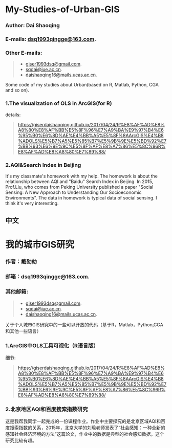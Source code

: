 # My-Studies-of-Urban-GIS
### Author: Dai Shaoqing
### E-mails: dsq1993qingge@163.com. 
### Other E-mails:
>* giser1993dsq@gmail.com. 
>* sqdai@iue.ac.cn. 
>* daishaoqing16@mails.ucas.ac.cn.

Some code of my studies about Urban(based on R, Matlab, Python, CGA and so on). 
### 1.The visualization of OLS in ArcGIS(for R)
details:
>https://giserdaishaoqing.github.io/2017/04/24/R%E8%AF%AD%E8%A8%80%E8%AF%BB%E5%8F%96%E7%A9%BA%E9%97%B4%E6%95%B0%E6%8D%AE%E4%BB%A5%E5%8F%8AArcGIS%E4%B8%ADOLS%E5%B7%A5%E5%85%B7%E5%9B%9E%E5%BD%92%E7%BB%93%E6%9E%9C%E5%8F%AF%E8%A7%86%E5%8C%96R%E8%AF%AD%E8%A8%80%E7%89%88/

### 2.AQI&Search Index in Beijing
It's my classmate's homework with my help. The homework is about the relationship between AQI and "Baidu" Search Index in Beijing. In 2015, Prof.Liu, who comes from Peking University published a paper "Social Sensing: A New Approach to Understanding Our Socioeconomic Environments". The data in homework is typical data of social sensing. I think it's very interesting.

## 中文
# 我的城市GIS研究
### 作者：戴劭勍
### 邮箱：dsq1993qingge@163.com. 
### 其他邮箱:
>* giser1993dsq@gmail.com. 
>* sqdai@iue.ac.cn. 
>* daishaoqing16@mails.ucas.ac.cn.

关于个人城市GIS研究中的一些可以开放的代码（基于R，Matlab，Python,CGA和其他一些语言）
### 1.ArcGIS中OLS工具可视化（R语言版）
细节:
>https://giserdaishaoqing.github.io/2017/04/24/R%E8%AF%AD%E8%A8%80%E8%AF%BB%E5%8F%96%E7%A9%BA%E9%97%B4%E6%95%B0%E6%8D%AE%E4%BB%A5%E5%8F%8AArcGIS%E4%B8%ADOLS%E5%B7%A5%E5%85%B7%E5%9B%9E%E5%BD%92%E7%BB%93%E6%9E%9C%E5%8F%AF%E8%A7%86%E5%8C%96R%E8%AF%AD%E8%A8%80%E7%89%88/

### 2.北京地区AQI和百度搜索指数研究
这是我帮我同学一起完成的一份课程作业。作业中主要探究的是北京区域AQI和百度搜索指数的关系，2015年，北京大学的刘瑜老师发表了“社会感知：一种全新的感知社会经济环境的方法”这篇论文，作业中的数据是典型的社会感知数据。这个研究比较有趣。